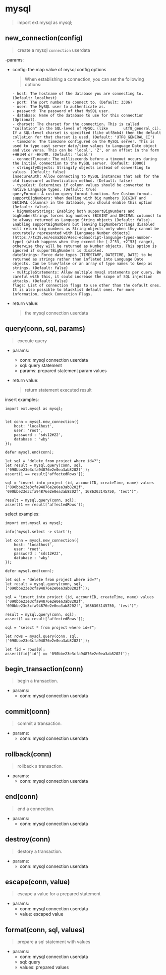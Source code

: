 
# mysql
> import ext.mysql as mysql;


## new_connection(config)
>  create a mysql `connection` userdata

-params:
  - config: the map value of mysql config options
      > When establishing a connection, you can set the following options:

        - host: The hostname of the database you are connecting to. (Default: localhost)
        - port: The port number to connect to. (Default: 3306)
        - user: The MySQL user to authenticate as.
        - password: The password of that MySQL user.
        - database: Name of the database to use for this connection (Optional).
        - charset: The charset for the connection. This is called "collation" in the SQL-level of MySQL (like       utf8_general_ci). If a SQL-level charset is specified (like utf8mb4) then the default collation for that charset is used. (Default: 'UTF8_GENERAL_CI')
        - timezone: The timezone configured on the MySQL server. This is used to type cast server date/time values to Language Date object and vice versa. This can be 'local', 'Z', or an offset in the form +HH:MM or -HH:MM. (Default: 'local')
        - connectTimeout: The milliseconds before a timeout occurs during the initial connection to the MySQL server. (Default: 10000)
        - stringifyObjects: Stringify objects instead of converting to values. (Default: false)
        insecureAuth: Allow connecting to MySQL instances that ask for the old (insecure) authentication method. (Default: false)
        - typeCast: Determines if column values should be converted to native Language types. (Default: true)
        queryFormat: A custom query format function. See Custom format.
        supportBigNumbers: When dealing with big numbers (BIGINT and DECIMAL columns) in the database, you should enable this option (Default: false).
        - bigNumberStrings: Enabling both supportBigNumbers and bigNumberStrings forces big numbers (BIGINT and DECIMAL columns) to be always returned as Language String objects (Default: false). Enabling supportBigNumbers but leaving bigNumberStrings disabled will return big numbers as String objects only when they cannot be accurately represented with [Language Number objects] (https://tc39.es/ecma262/#sec-ecmascript-language-types-number-type) (which happens when they exceed the [-2^53, +2^53] range), otherwise they will be returned as Number objects. This option is ignored if supportBigNumbers is disabled.
        dateStrings: Force date types (TIMESTAMP, DATETIME, DATE) to be returned as strings rather than inflated into Language Date objects. Can be true/false or an array of type names to keep as strings. (Default: false)
        - multipleStatements: Allow multiple mysql statements per query. Be careful with this, it could increase the scope of SQL injection attacks. (Default: false)
        flags: List of connection flags to use other than the default ones. It is also possible to blacklist default ones. For more information, check Connection Flags.
        

- return value:
  > the mysql connection userdata

## query(conn, sql, params)
  > execute query

  - params:
    - conn: mysql connection userdata
    - sql: query statement
    - params: prepared statement param values

  - return value:
    > return statement executed result


insert examples:
```
import ext.mysql as mysql;


let conn = mysql.new_connection({
    host: 'localhost',
    user: 'root',
    password : 'sds12#22',
    database : 'wby'
});

defer mysql.end(conn);

let sql = "delete from project where id=?";
let result = mysql.query(conn, sql, ['090bbe23e3cfa94876e2e0ea3ab8202f']);
assert(1 == result['affectedRows']);

sql = "insert into project (id, accountID, createTime, name) values ('090bbe23e3cfa94876e2e0ea3ab8202f', '090bbe23e3cfa94876e2e0ea3ab8202f', 1686303145750, 'test')";

result = mysql.query(conn, sql);
assert(1 == result['affectedRows']);
```

select examples:
```
import ext.mysql as mysql;

info('mysql.select -> start');

let conn = mysql.new_connection({
    host: 'localhost',
    user: 'root',
    password : 'sds12#22',
    database : 'wby'
});

defer mysql.end(conn);

let sql = "delete from project where id=?";
let result = mysql.query(conn, sql, ['090bbe23e3cfa94876e2e0ea3ab8202f']);

sql = "insert into project (id, accountID, createTime, name) values ('090bbe23e3cfa94876e2e0ea3ab8202f', '090bbe23e3cfa94876e2e0ea3ab8202f', 1686303145750, 'test')";

result = mysql.query(conn, sql);
assert(1 == result['affectedRows']);

sql = "select * from project where id=?";

let rows = mysql.query(conn, sql, ['090bbe23e3cfa94876e2e0ea3ab8202f']);

let fid = rows[0];
assert(fid['id'] == '090bbe23e3cfa94876e2e0ea3ab8202f');

```

## begin_transaction(conn)
  > begin a transaction.

  - params:
    - conn: mysql connection userdata

## commit(conn)
  > commit a transaction.

  - params:
    - conn: mysql connection userdata

## rollback(conn)
  > rollback a transaction.

  - params:
    - conn: mysql connection userdata

## end(conn)
  > end a connection.

  - params:
    - conn: mysql connection userdata

## destroy(conn)
  > destory a transaction.

  - params:
    - conn: mysql connection userdata

## escape(conn, value)
  > escape a value for a prepared statement

  - params:
    - conn: mysql connection userdata
    - value: escaped value

## format(conn, sql, values)
  > prepare a sql statement with values

  - params:
    - conn: mysql connection userdata
    - sql: query
    - values: prepared values
